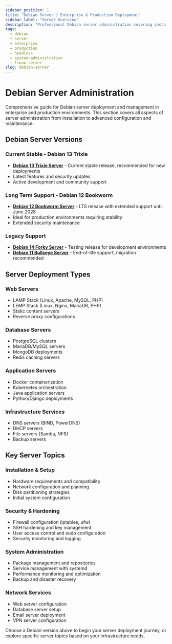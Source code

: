 ```yaml
---
sidebar_position: 1
title: "Debian Server | Enterprise & Production Deployment"
sidebar_label: "Server Overview"
description: "Professional Debian server administration covering installation, configuration, security, and maintenance for production environments across all Debian versions."
tags:
  - debian
  - server
  - enterprise
  - production
  - headless
  - system-administration
  - linux-server
slug: debian-server
---
```


# Debian Server Administration

Comprehensive guide for Debian server deployment and management in enterprise and production environments. This section covers all aspects of server administration from installation to advanced configuration and maintenance.

## Debian Server Versions

### Current Stable - Debian 13 Trixie
- **[Debian 13 Trixie Server](./debian-13-trixie/)** - Current stable release, recommended for new deployments
- Latest features and security updates
- Active development and community support

### Long Term Support - Debian 12 Bookworm  
- **[Debian 12 Bookworm Server](./debian-12-bookworm/)** - LTS release with extended support until June 2028
- Ideal for production environments requiring stability
- Extended security maintenance

### Legacy Support
- **[Debian 14 Forky Server](./debian-14-forky/)** - Testing release for development environments
- **[Debian 11 Bullseye Server](./debian-11-bullseye/)** - End-of-life support, migration recommended

## Server Deployment Types

### Web Servers
- LAMP Stack (Linux, Apache, MySQL, PHP)
- LEMP Stack (Linux, Nginx, MariaDB, PHP)
- Static content servers
- Reverse proxy configurations

### Database Servers
- PostgreSQL clusters
- MariaDB/MySQL servers
- MongoDB deployments
- Redis caching servers

### Application Servers
- Docker containerization
- Kubernetes orchestration
- Java application servers
- Python/Django deployments

### Infrastructure Services
- DNS servers (BIND, PowerDNS)
- DHCP servers
- File servers (Samba, NFS)
- Backup servers

## Key Server Topics

### Installation & Setup
- Hardware requirements and compatibility
- Network configuration and planning
- Disk partitioning strategies
- Initial system configuration

### Security & Hardening
- Firewall configuration (iptables, ufw)
- SSH hardening and key management
- User access control and sudo configuration
- Security monitoring and logging

### System Administration
- Package management and repositories
- Service management with systemd
- Performance monitoring and optimization
- Backup and disaster recovery

### Network Services
- Web server configuration
- Database server setup
- Email server deployment
- VPN server configuration

Choose a Debian version above to begin your server deployment journey, or explore specific server topics based on your infrastructure needs.